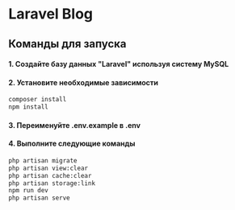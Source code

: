 # Laravel Blog
## Команды для запуска
#### 1. Создайте базу данных "Laravel" используя систему MySQL
#### 2. Установите необходимые зависимости
```bash
composer install
npm install
```
#### 3. Переименуйте .env.example в .env
#### 4. Выполните следующие команды
```bash
php artisan migrate
php artisan view:clear
php artisan cache:clear
php artisan storage:link
npm run dev
php artisan serve
```